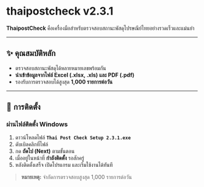 # thaipostcheck v2.3.1

**ThaipostCheck** คือเครื่องมือสำหรับตรวจสอบสถานะพัสดุไปรษณีย์ไทยอย่างรวดเร็วและแม่นยำ  

---

## ✨ คุณสมบัติหลัก
- ตรวจสอบสถานะพัสดุได้หลายหมายเลขพร้อมกัน  
- **นำเข้าข้อมูลจากไฟล์ Excel (.xlsx, .xls) และ PDF (.pdf)**  
- รองรับการตรวจสอบได้สูงสุด **1,000 รายการต่อวัน**  

---

## 🚀 การติดตั้ง

### ผ่านไฟล์ติดตั้ง Windows
1. ดาวน์โหลดไฟล์ **`Thai Post Check Setup 2.3.1.exe`**  
2. ดับเบิลคลิกที่ไฟล์  
3. กด **ถัดไป (Next)** ตามขั้นตอน  
4. เมื่ออยู่ในหน้าที่ **กำลังติดตั้ง** รอสักครู่  
5. หลังติดตั้งเสร็จ เปิดโปรแกรม และเริ่มใช้งานได้ทันที  

> **หมายเหตุ:** จำกัดการตรวจสอบสูงสุด 1,000 รายการต่อวัน  
